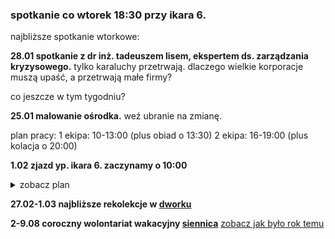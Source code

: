 ### spotkanie co wtorek 18:30 przy ikara 6.

najbliższe spotkanie wtorkowe:

**28.01 spotkanie z dr inż. tadeuszem lisem, ekspertem ds. zarządzania kryzysowego.**
tylko karaluchy przetrwają. dlaczego wielkie korporacje muszą upaść, a przetrwają małe firmy?

co jeszcze w tym tygodniu?

**25.01 malowanie ośrodka.** weź ubranie na zmianę.

plan pracy:
1 ekipa: 10-13:00 (plus obiad o 13:30)
2 ekipa: 16-19:00 (plus kolacja o 20:00)

**1.02 zjazd yp. ikara 6. zaczynamy o 10:00**
<details>
  <summary>zobacz plan</summary>
  
  ## yp saturday - plan
  
**10:00** rozważanie (30 min.)
  
**10:30** msza św. (45 min.)

**11:30** św. josemaría escrivá - skarb kościoła. praca z
multimedialną wersją najnowszej biografii świętego codzienności. (45 min.)

**12:15** przerwa kawowa. (30 min.)

**12:45** natura krzyczy o Bogu. wykład w ramach serii “bóg w
czasach postprawdy”. (45 min.)

**14:00** obiad. (30 min.)

**14:30** siennica 2020 - jak mogę pomóc zdolnej młodzieży? -
prezentacja naszego projektu wolontariackiego. omówienie kalendarza
wyjazdów i formacji na najbliższe pół roku. prezentacja nowego
narzędzia do komunikacji. (45 min.)

zakończenie błogosławieństwem
</details>

**27.02-1.03 najbliższe rekolekcje w [dworku](https://goo.gl/maps/iMpisaQaSDbGV1T49)**

**2-9.08 coroczny wolontariat wakacyjny [siennica](https://goo.gl/maps/oir1wwNkufv1N8h68)**
[zobacz jak było rok temu](https://youtu.be/uP36kN5RhqY)
